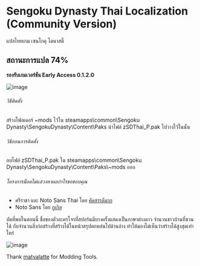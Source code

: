 # Sengoku Dynasty Thai Localization (Community Version)
แปลไทยเกม เซนโกคุ ไดนาสตี้ 
## สถานะการแปล 74%
**รองรับเกมเวอร์ชัน Early Access 0.1.2.0**

![image](https://github.com/Nasz/Sengoku-Dynasty-Thai-Localization-Mod/assets/384751/6ca9ef73-8ea9-40fb-afd8-edba379ef6a5)

###### วิธีติดตั้ง 
สร้างโฟลเดอร์ ~mods ไว้ใน steamapps\common\Sengoku Dynasty\SengokuDynasty\Content\Paks
นำไฟล์ zSDThai_P.pak ไปวางใว้ในนั้น

###### วิธีถอนการติดตั้ง 
ลบไฟล์ zSDThai_P.pak ใน steamapps\common\Sengoku Dynasty\SengokuDynasty\Content\Paks\\~mods ออก

###### โครงการม็อดไม่แสวงหาผลกำไรขอขอบคุณ
+ ศรีราชา และ Noto Sans Thai โดย [คัดสรรดีมาก](https://www.cadsondemak.com/)
+ Noto Sans โดย [กูเกิล](https://fonts.google.com/noto)

บัคที่พบในตอนนี้ ชื่อของตัวละครโจรที่สปอร์นมีบางครั้งแสดงเป็นภาษาต่างดาว
จำนวนชาวบ้านที่ชวนได้ กับจำนวนสิ่งก่อสร้างที่สร้างได้ในหน้าสรุปตกหล่นไปด้านล่าง ทำให้มองไม่เห็นว่าสร้างได้สูงสุดเท่าใหร่

![image](https://github.com/Nasz/Sengoku-Dynasty-Thai-Localization-Mod/assets/384751/1d68ec7c-d468-4f14-b8fd-8aebc9f38771)


Thank [matyalatte](https://github.com/matyalatte) for Modding Tools.
